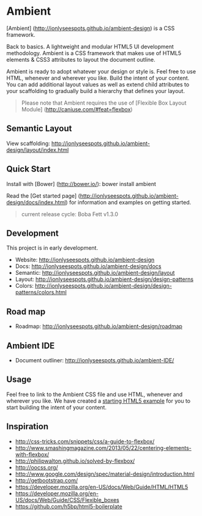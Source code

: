 # Ambient

[Ambient] (http://ionlyseespots.github.io/ambient-design) is a CSS framework.

Back to basics. A lightweight and modular HTML5 UI development methodology. Ambient is a CSS framework that makes use of HTML5 elements & CSS3 attributes to layout the document outline.

Ambient is ready to adopt whatever your design or style is. Feel free to use HTML, whenever and wherever you like. Build the intent of your content. You can add additional layout values as well as extend child attributes to your scaffolding to gradually build a hierarchy that defines your layout.

> Please note that Ambient requires the use of [Flexible Box Layout Module] (http://caniuse.com/#feat=flexbox)

## Semantic Layout

View scaffolding: http://ionlyseespots.github.io/ambient-design/layout/index.html

## Quick Start

Install with [Bower] (http://bower.io/): bower install ambient

Read the [Get started page] (http://ionlyseespots.github.io/ambient-design/docs/index.html) for information and examples on getting started.

> current release cycle: Boba Fett v1.3.0

## Development

This project is in early development.

* Website: http://ionlyseespots.github.io/ambient-design
* Docs: http://ionlyseespots.github.io/ambient-design/docs
* Semantic: http://ionlyseespots.github.io/ambient-design/layout
* Layout: http://ionlyseespots.github.io/ambient-design/design-patterns
* Colors: http://ionlyseespots.github.io/ambient-design/design-patterns/colors.html 

## Road map
* Roadmap: http://ionlyseespots.github.io/ambient-design/roadmap

## Ambient IDE

* Document outliner: http://ionlyseespots.github.io/ambient-IDE/

## Usage

Feel free to link to the Ambient CSS file and use HTML, whenever and wherever you like. We have created a [starting HTML5 example](http://ionlyseespots.github.io/ambient-design/examples/starter-template/index.html) for you to start building the intent of your content.

## Inspiration

* http://css-tricks.com/snippets/css/a-guide-to-flexbox/
* http://www.smashingmagazine.com/2013/05/22/centering-elements-with-flexbox/
* http://philipwalton.github.io/solved-by-flexbox/
* http://oocss.org/
* http://www.google.com/design/spec/material-design/introduction.html
* http://getbootstrap.com/
* https://developer.mozilla.org/en-US/docs/Web/Guide/HTML/HTML5
* https://developer.mozilla.org/en-US/docs/Web/Guide/CSS/Flexible_boxes
* https://github.com/h5bp/html5-boilerplate